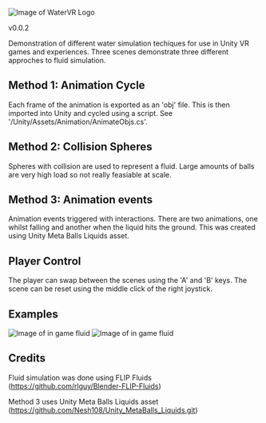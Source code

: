 ![Image of WaterVR Logo](https://github.com/benknight135/WaterVR/blob/master/Logo.png)

v0.0.2

Demonstration of different water simulation techiques for use in Unity VR games and experiences.
Three scenes demonstrate three different approches to fluid simulation.

## Method 1: Animation Cycle
Each frame of the animation is exported as an 'obj' file. This is then imported into Unity and cycled using a script.
See '/Unity/Assets/Animation/AnimateObjs.cs'.

## Method 2: Collision Spheres
Spheres with collision are used to represent a fluid. Large amounts of balls are very high load so not really feasiable at scale. 

## Method 3: Animation events
Animation events triggered with interactions. There are two animations, one whilst falling and another when the liquid hits the ground. This was created using Unity Meta Balls Liquids asset. 

## Player Control
The player can swap between the scenes using the 'A' and 'B' keys. The scene can be reset using the middle click of the right joystick. 

## Examples
![Image of in game fluid](https://github.com/benknight135/WaterVR/blob/master/Sample1.PNG)
![Image of in game fluid](https://github.com/benknight135/WaterVR/blob/master/Sample.PNG)

## Credits
Fluid simulation was done using FLIP Fluids (https://github.com/rlguy/Blender-FLIP-Fluids)

Method 3 uses Unity Meta Balls Liquids asset (https://github.com/Nesh108/Unity_MetaBalls_Liquids.git)
